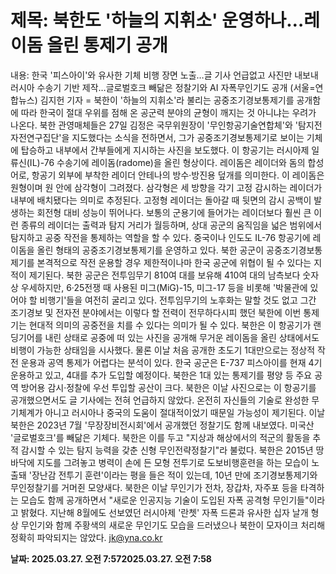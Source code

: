 # **제목: 북한도 '하늘의 지휘소' 운영하나…레이돔 올린 통제기 공개**

  내용: 한국 '피스아이'와 유사한 기체 비행 장면 노출…글 기사 언급없고 사진만 내보내러시아 수송기 기반 제작…글로벌호크 빼닮은 정찰기와 AI 자폭무인기도 공개    (서울=연합뉴스) 김지헌 기자 = 북한이 '하늘의 지휘소'라 불리는 공중조기경보통제기를 공개함에 따라 한국이 절대 우위를 점해 온 공군력 분야의 균형이 깨지는 것 아니냐는 우려가 나온다.    북한 관영매체들은 27일 김정은 국무위원장이 '무인항공기술연합체'와 '탐지전자전연구집단'을 지도했다는 소식을 전하면서, 그가 공중조기경보통제기로 보이는 기체에 탑승하고 내부에서 간부들에게 지시하는 사진을 보도했다.    이 항공기는 러시아제 일류신(IL)-76 수송기에 레이돔(radome)을 올린 형상이다. 레이돔은 레이더와 돔의 합성어로, 항공기 외부에 부착한 레이더 안테나의 방수·방진용 덮개를 의미한다.    이 레이돔은 원형이며 원 안에 삼각형이 그려졌다. 삼각형은 세 방향을 각기 고정 감시하는 레이더가 내부에 배치됐다는 의미로 추정된다. 고정형 레이더는 돌아갈 때 뒷면의 감시 공백이 발생하는 회전형 대비 성능이 뛰어나다.    보통의 군용기에 들어가는 레이더보다 훨씬 큰 이런 종류의 레이더는 출력과 탐지 거리가 월등하며, 상대 공군의 움직임을 넓은 범위에서 탐지하고 공중 작전을 통제하는 역할을 할 수 있다.    중국이나 인도도 IL-76 항공기에 레이돔을 올린 형태의 공중조기경보통제기를 운영하고 있다.    북한 공군이 공중조기경보통제기를 본격적으로 작전 운용할 경우 제한적이나마 한국 공군에 위협이 될 수 있다는 지적이 제기된다.    북한 공군은 전투임무기 810여 대를 보유해 410여 대의 남측보다 숫자상 우세하지만, 6·25전쟁 때 사용된 미그(MiG)-15, 미그-17 등을 비롯해 '박물관에 있어야 할 비행기'들을 여전히 굴리고 있다.    전투임무기의 노후화는 말할 것도 없고 그간 조기경보 및 전자전 분야에서는 이렇다 할 전력이 전무하다시피 했던 북한에 이번 통제기는 현대적 의미의 공중전을 치를 수 있다는 의미가 될 수 있다.    북한은 이 항공기가 랜딩기어를 내린 상태로 공중에 떠 있는 사진을 공개해 무거운 레이돔을 올린 상태에서도 비행이 가능한 상태임을 시사했다.    물론 이날 처음 공개한 초도기 1대만으로는 정상적 작전 운용과 공역 통제가 어렵다는 분석이 있다.    한국 공군은 E-737 피스아이를 현재 4기 운용하고 있고, 4대를 추가 도입할 예정이다. 북한은 1대 있는 통제기를 평양 등 주요 공역 방어용 감시·정찰에 우선 투입할 공산이 크다.    북한은 이날 사진으로는 이 항공기를 공개했으면서도 글 기사에는 전혀 언급하지 않았다. 온전히 자신들의 기술로 완성한 무기체계가 아니고 러시아나 중국의 도움이 절대적이었기 때문일 가능성이 제기된다.    이날 북한은 2023년 7월 '무장장비전시회'에서 공개했던 정찰기도 함께 내보였다. 미국산 '글로벌호크'를 빼닮은 기체다. 북한은 이를 두고 "지상과 해상에서의 적군의 활동을 추적 감시할 수 있는 탐지 능력을 갖춘 신형 무인전략정찰기"라 불렀다.    북한은 2015년 땅바닥에 지도를 그려놓고 병력이 손에 든 모형 전투기로 도보비행훈련을 하는 모습이 노출돼 '장난감 전투기 훈련'이라는 평을 들은 적이 있는데, 10년 만에 조기경보통제기와 무인정찰기를 거머쥔 모양새다.    북한은 이날 무인기가 전차, 장갑차, 자주포 등을 타격하는 모습도 함께 공개하면서 "새로운 인공지능 기술이 도입된 자폭 공격형 무인기들"이라고 밝혔다.    지난해 8월에도 선보였던 러시아제 '란쳇' 자폭 드론과 유사한 십자 날개 형상 무인기와 함께 주황색의 새로운 무인기도 모습을 드러냈으나 북한이 모자이크 처리해 정확히 파악되지는 않았다.    jk@yna.co.kr

  **날짜: 2025.03.27. 오전 7:572025.03.27. 오전 7:58**